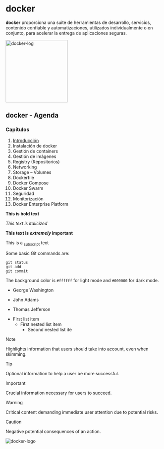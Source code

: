 # docker

**docker** proporciona una suite de herramientas de desarrollo, servicios, contenido confiable y automatizaciones, utilizados individualmente o en conjunto, para acelerar la entrega de aplicaciones seguras.

<img src="https://github.com/repocurso/ejemplo/assets/152635234/839ae1f7-ced9-48d2-a85d-a6db72631511" alt="docker-log" width="200">

## docker - Agenda
### Capítulos

1. [Introducción](./01-Introducción)
1. Instalación de docker
1. Gestión de containers
1. Gestión de imágenes
1. Registry (Repositorios)
1. Networking
1. Storage – Volumes
1. Dockerfile
1. Docker Compose
1. Docker Swarm
1. Seguridad
1. Monitorización
1. Docker Enterprise Platform

**This is bold text**

_This text is italicized_

**This text is _extremely_ important**

This is a <sub>subscript</sub> text

Some basic Git commands are:
```
git status
git add
git commit
```

The background color is `#ffffff` for light mode and `#000000` for dark mode.

- George Washington
* John Adams
+ Thomas Jefferson

- First list item
  - First nested list item
    - Second nested list ite



> [!NOTE]
> Highlights information that users should take into account, even when skimming.

> [!TIP]
> Optional information to help a user be more successful.

> [!IMPORTANT]
> Crucial information necessary for users to succeed.

> [!WARNING]
> Critical content demanding immediate user attention due to potential risks.

> [!CAUTION]
> Negative potential consequences of an action.

![docker-logo](https://github.com/repocurso/ejemplo/assets/152635234/839ae1f7-ced9-48d2-a85d-a6db72631511)

